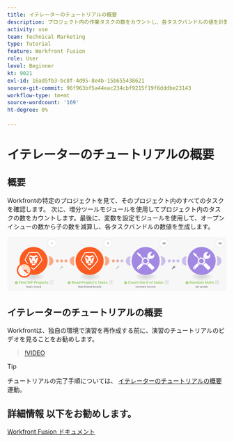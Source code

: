 ```yaml
---
title: イテレーターのチュートリアルの概要
description: プロジェクト内の作業タスクの数をカウントし、各タスクバンドルの値を計算する方法を説明します ( [!DNL Adobe Workfront Fusion].
activity: use
team: Technical Marketing
type: Tutorial
feature: Workfront Fusion
role: User
level: Beginner
kt: 9021
exl-id: 16ad5fb3-bc8f-4d95-8e4b-15b655438621
source-git-commit: 96f963bf5a44eac234cbf9215f19f6dddbe23143
workflow-type: tm+mt
source-wordcount: '169'
ht-degree: 0%

---
```


# イテレーターのチュートリアルの概要

## 概要

Workfrontの特定のプロジェクトを見て、そのプロジェクト内のすべてのタスクを確認します。 次に、増分ツールモジュールを使用してプロジェクト内のタスクの数をカウントします。最後に、変数を設定モジュールを使用して、オープンイシューの数から子の数を減算し、各タスクバンドルの数値を生成します。

![Fusion シナリオのイメージ](assets/iteration-and-aggregation-1.png)

## イテレーターのチュートリアルの概要

Workfrontは、独自の環境で演習を再作成する前に、演習のチュートリアルのビデオを見ることをお勧めします。

>[!VIDEO](https://video.tv.adobe.com/v/335278/?quality=12)

>[!TIP]
>
>チュートリアルの完了手順については、 [イテレーターのチュートリアルの概要](https://experienceleague.adobe.com/docs/workfront-learn/tutorials-workfront/fusion/exercises/introduction-to-iterators.html?lang=en) 運動。


## 詳細情報 以下をお勧めします。

[Workfront Fusion ドキュメント](https://experienceleague.adobe.com/docs/workfront/using/adobe-workfront-fusion/workfront-fusion-2.html?lang=en)
